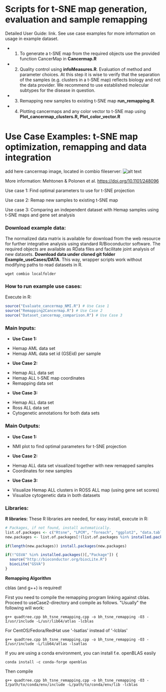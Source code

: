 # Scripts for t-SNE map generation, evaluation and sample remapping
Detailed User Guide: link. See use case examples for more information on usage in example dataset. 

- 1) To generate a t-SNE map from the required objects use the provided function CancerMap in **Cancermap.R** 

- 2) Quality control using **infoMeasures.R**. Evaluation of method and parameter choices. At this step it is wise to verify that the separation of the samples (e.g. clusters in a t-SNE map) reflects biology and not the data provider. We recommend to use established molecular subtypes for the disease in question. 

- 3) Remapping new samples to existing t-SNE map **run_remapping.R**. 

- 4) Plotting cancermaps and any color vector to t-SNE map using **Plot_cancermap_clusters.R, Plot_color_vector.R**

# Use Case Examples: t-SNE map optimization, remapping and data integration

add here cancermap image, located in combio fileserver:
![alt text](https://bioinformatics.uef.fi/~ppolonen/git_images/cancermap_git.png)

More information: 
Mehtonen & Polonen et al. https://doi.org/10.1101/248096 

Use case 1: Find optimal parameters to use for t-SNE projection

Use case 2: Remap new samples to existing t-SNE map

Use case 3: Comparing an independent dataset with Hemap samples using t-SNE maps and gene set analysis

### Download example data:
The normalized data matrix is available for download from the web resource for further integrative analysis using standard R/Bioconductor software. The required objects are available as RData files and facilitate joint analysis of new datasets.
**Download data under cloned git folder Example_useCases/DATA**. This way, wrapper scripts work without modifying paths to read datasets in R.
```shell
wget combio localfolder
```

### How to run example use cases:
Execute in R:
    
```R
source("Evaluate_cancermap_NMI.R") # Use Case 1
source("Remapping2Cancermap.R") # Use Case 2
source("Dataset_cancermap_comparison.R") # Use Case 3
```

### Main Inputs:
- **Use Case 1:** 
 * Hemap AML data set
 * Hemap AML data set id (GSEid) per sample

- **Use Case 2:** 
 * Hemap ALL data set
 * Hemap ALL t-SNE map coordinates
 * Remapping data set

- **Use Case 3:** 
 * Hemap ALL data set
 * Ross ALL data set
 * Cytogenetic annotations for both data sets

### Main Outputs:
- **Use Case 1:** 
 * NMI plot to find optimal parameters for t-SNE projection

- **Use Case 2:** 
 * Hemap ALL data set visualized together with new remapped samples
 * Coordinates for new samples

- **Use Case 3:** 
 * Visualize Hemap ALL clusters in ROSS ALL map (using gene set scores)
 * Visualize cytogenetic data in both datasets


### Libraries:

**R libraries:**
These R libraries are needed, for easy install, execute in R:
    
```R
# Packages, if not found, install automatically.
list.of.packages <- c("Rtsne", "LPCM", "foreach", "ggplot2", "data.table", "uuid", "reshape2", "gridExtra", "RColorBrewer", "doParallel", "parallel")
new.packages <- list.of.packages[!(list.of.packages %in% installed.packages()[,"Package"])]

if(length(new.packages)) install.packages(new.packages)

if(!"GSVA" %in% installed.packages()[,"Package"]) {
  source("http://bioconductor.org/biocLite.R")
  biocLite("GSVA")
}
```

**Remapping Algorithm**

cblas (and g++) is required!

First you need to compile the remapping program linking against cblas. Proceed to useCase2-directory and compile as follows. "Usually" the following will work:
```shell
g++ quadtree.cpp bh_tsne_remapping.cpp -o bh_tsne_remapping -O3 -I/usr/include -L/usr/lib64/atlas -lcblas
```
For CentOS/Fedora/RedHat use '-lsatlas' instead of '-lcblas'
```shell
g++ quadtree.cpp bh_tsne_remapping.cpp -o bh_tsne_remapping -O3 -I/usr/include -L/lib64/atlas -lsatlas
```
If you are using a conda environment, you can install f.e. openBLAS easily
```shell
conda install -c conda-forge openblas
```
Then compile
```shell
g++ quadtree.cpp bh_tsne_remapping.cpp -o bh_tsne_remapping -O3 -I/path/to/conda/env/include -L/path/to/conda/env/lib -lcblas
```
